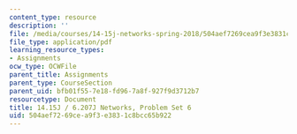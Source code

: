 ```yaml
---
content_type: resource
description: ''
file: /media/courses/14-15j-networks-spring-2018/504aef7269cea9f3e3831c8bcc65b922_MIT14_15JS18_ps6.pdf
file_type: application/pdf
learning_resource_types:
- Assignments
ocw_type: OCWFile
parent_title: Assignments
parent_type: CourseSection
parent_uid: bfb01f55-7e18-fd96-7a8f-927f9d3712b7
resourcetype: Document
title: 14.15J / 6.207J Networks, Problem Set 6
uid: 504aef72-69ce-a9f3-e383-1c8bcc65b922
---
```

